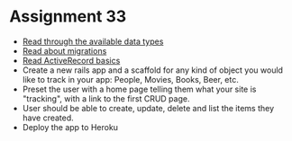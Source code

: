 # Assignment 33
* [Read through the available data types](http://jasonshultz.com/what-are-the-rails-4-activerecord-migration-datatypes/)
* [Read about migrations](http://guides.rubyonrails.org/migrations.html)
* [Read ActiveRecord basics](http://guides.rubyonrails.org/active_record_basics.html)
* Create a new rails app and a scaffold for any kind of object you would like to track in your app: People, Movies, Books, Beer, etc.
* Preset the user with a home page telling them what your site is "tracking", with a link to the first CRUD page.
* User should be able to create, update, delete and list the items they have created.
* Deploy the app to Heroku
